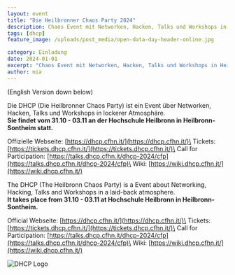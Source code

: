 ```yaml
---
layout: event
title: "Die Heilbronner Chaos Party 2024"
description: Chaos Event mit Networken, Hacken, Talks und Workshops in Heilbronn vom 31.10 - 03.11.2024
tags: [dhcp]
feature_image: /uploads/post_media/open-data-day-header-online.jpg

category: Einladung
date: 2024-01-01
excerpt: "Chaos Event mit Networken, Hacken, Talks und Workshops in Heilbronn vom 31.10 - 03.11.2024"
author: mia
---
```

(English Version down below)

Die DHCP (Die Heilbronner Chaos Party) ist ein Event über Networken, Hacken, Talks und Workshops in lockerer Atmosphäre.\
**Sie findet vom 31.10 - 03.11 an der Hochschule Heilbronn in Heilbronn-Sontheim statt.**

Offizielle Webseite: [https://dhcp.cfhn.it/](https://dhcp.cfhn.it/)\
Tickets: [https://tickets.dhcp.cfhn.it/](https://tickets.dhcp.cfhn.it/)\
Call for Participation: [https://talks.dhcp.cfhn.it/dhcp-2024/cfp](https://talks.dhcp.cfhn.it/dhcp-2024/cfp)\
Wiki: [https://wiki.dhcp.cfhn.it/](https://wiki.dhcp.cfhn.it/)


The DHCP (The Heilbronn Chaos Party) is a Event about Networking, Hacking, Talks and Workshops in a laid-back atmosphere.\
**It takes place from 31.10 - 03.11 at Hochschule Heilbronn in Heilbronn-Sontheim.**

Official Webseite: [https://dhcp.cfhn.it/](https://dhcp.cfhn.it/)\
Tickets: [https://tickets.dhcp.cfhn.it/](https://tickets.dhcp.cfhn.it/)\
Call for Participation: [https://talks.dhcp.cfhn.it/dhcp-2024/cfp](https://talks.dhcp.cfhn.it/dhcp-2024/cfp)\
Wiki: [https://wiki.dhcp.cfhn.it/](https://wiki.dhcp.cfhn.it/)

![DHCP Logo](/uploads/post_media/dhcplogo_complex2.png "DHCP 2024 Logo Design")
